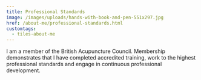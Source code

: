 ```yaml
---
title: Professional Standards
image: /images/uploads/hands-with-book-and-pen-551x297.jpg
href: /about-me/professional-standards.html
customtags:
  - tiles-about-me
---
```

I am a member of the British  Acupuncture Council.  Membership demonstrates that I have completed accredited training, work to the highest professional standards and engage in continuous professional development. 
